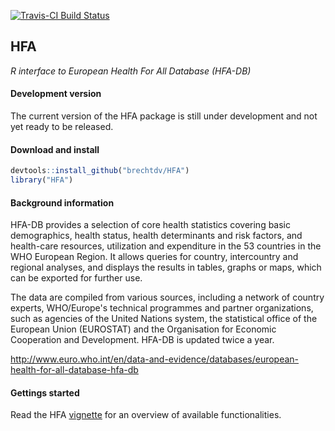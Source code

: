 [![Travis-CI Build Status](https://travis-ci.org/brechtdv/HFA.svg?branch=master)](https://travis-ci.org/brechtdv/HFA)

## HFA

_R interface to European Health For All Database (HFA-DB)_

#### Development version

The current version of the HFA package is still under development and not yet ready to be released.

#### Download and install

```r
devtools::install_github("brechtdv/HFA")
library("HFA")
```

#### Background information

HFA-DB provides a selection of core health statistics covering basic demographics, health status, health determinants and risk factors, and health-care resources, utilization and expenditure in the 53 countries in the WHO European Region. It allows queries for country, intercountry and regional analyses, and displays the results in tables, graphs or maps, which can be exported for further use.

The data are compiled from various sources, including a network of country experts, WHO/Europe's technical programmes and partner organizations, such as agencies of the United Nations system, the statistical office of the European Union (EUROSTAT) and the Organisation for Economic Cooperation and Development. HFA-DB is updated twice a year.

http://www.euro.who.int/en/data-and-evidence/databases/european-health-for-all-database-hfa-db

#### Gettings started

Read the HFA [vignette](https://github.com/brechtdv/HFA/blob/master/vignettes/HFA.Rmd) for an overview of available functionalities.
